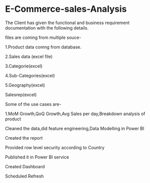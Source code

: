 # E-Commerce-sales-Analysis

The Client has given the functional and business requirement documentation with the following details.

files are coming from multiple souce-

1.Product data comng from database.

2.Sales data (excel file)

3.Categorie(excel)

4.Sub-Categories(excel)

5.Geography(excel)

Salesrep(excel)

Some of the use cases are-

1.MoM Growth,QoQ Growth,Avg Sales per day,Breakdown analysis of product


Cleaned the data,did feature engineering,Data Modelling in Power BI

Created the report 

Provided row level security according to Country

Published it in Power BI service

Created Dashboard

Scheduled Refresh


